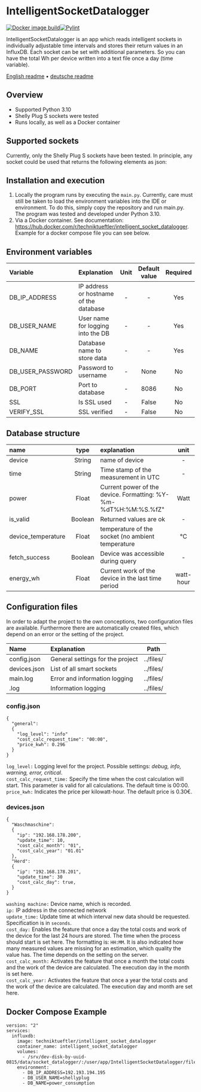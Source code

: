 # IntelligentSocketDatalogger
[![Docker image build](https://github.com/Technik-Tueftler/IntelligentSocketDatalogger/actions/workflows/build.yml/badge.svg)](https://github.com/Technik-Tueftler/IntelligentSocketDatalogger/actions/workflows/build.yml)[![Pylint](https://github.com/Technik-Tueftler/IntelligentSocketDatalogger/actions/workflows/pylint.yml/badge.svg)](https://github.com/Technik-Tueftler/IntelligentSocketDatalogger/actions/workflows/pylint.yml)

IntelligentSocketDatalogger is an app which reads intelligent sockets in individually adjustable time intervals and stores their return values in an InfluxDB. Each socket can be set with additional parameters. So you can have the total Wh per device written into a text file once a day (time variable).

[English readme](https://github.com/Technik-Tueftler/IntelligentSocketDatalogger/blob/main/README.md)
 • [deutsche readme](https://github.com/Technik-Tueftler/IntelligentSocketDatalogger/blob/main/README.de.md)

## Overview
- Supported Python 3.10
- Shelly Plug S sockets were tested
- Runs locally, as well as a Docker container

## Supported sockets
Currently, only the Shelly Plug S sockets have been tested. In principle, any socket could be used that returns the following elements as json:

## Installation and execution
1. Locally the program runs by executing the `main.py`. Currently, care must still be taken to load the environment variables into the IDE or environment. To do this, simply copy the repository and run main.py. The program was tested and developed under Python 3.10.
2. Via a Docker container. See documentation: <https://hub.docker.com/r/techniktueftler/intelligent_socket_datalogger>. Example for a docker compose file you can see below.

## Environment variables
| Variable         | Explanation                            | Unit | Default value | Required |
|:-----------------|:---------------------------------------|:----:|:-------------:|:--------:|
| DB_IP_ADDRESS    | IP address or hostname of the database |  -   |       -       |   Yes    |
| DB_USER_NAME     | User name for logging into the DB      |  -   |       -       |   Yes    |
| DB_NAME          | Database name to store data            |  -   |       -       |   Yes    |
| DB_USER_PASSWORD | Password to username                   |  -   |     None      |    No    |
| DB_PORT          | Port to database                       |  -   |     8086      |    No    |
| SSL              | Is SSL used                            |  -   |     False     |    No    |
| VERIFY_SSL       | SSL verified                           |  -   |     False     |    No    |

## Database structure
| name               |  type   | explanation                                                     |   unit    |
|:-------------------|:-------:|:----------------------------------------------------------------|:---------:|
| device             | String  | name of device                                                  |     -     |
| time               | String  | Time stamp of the measurement in UTC                            |     -     |
| power              |  Float  | Current power of the device. Formatting: %Y-%m-%dT%H:%M:%S.%fZ" |   Watt    |
| is_valid           | Boolean | Returned values are ok                                          |     -     |
| device_temperature |  Float  | temperature of the socket (no ambient temperature               |    °C     |
| fetch_success      | Boolean | Device was accessible during query                              |     -     |
| energy_wh          |  Float  | Current work of the device in the last time period              | watt-hour |

## Configuration files
In order to adapt the project to the own conceptions, two configuration files are available. Furthermore there are automatically created files, which depend on an error or the setting of the project.

| Name              | Explanation                      |   Path    |
|:------------------|:---------------------------------|:---------:|
| config.json       | General settings for the project | ../files/ |
| devices.json      | List of all smart sockets        | ../files/ |
| main.log          | Error and information logging    | ../files/ |
| <device name>.log | Information logging              | ../files/ |

### config.json
````commandline 
{
  "general":
  {
    "log_level": "info"
    "cost_calc_request_time": "00:00",
    "price_kwh": 0.296
  }
}
````
`log_level:` Logging level for the project. Possible settings: *debug, info, warning, error, critical*.  
`cost_calc_request_time:` Specify the time when the cost calculation will start. This parameter is valid for all calculations. The default time is 00:00.  
`price_kwh:` Indicates the price per kilowatt-hour. The default price is 0.30€.

### devices.json
````commandline 
{
  "Waschmaschine":
  {
    "ip": "192.168.178.200",
    "update_time": 10,
    "cost_calc_month": "01",
    "cost_calc_year": "01.01"
  },
  "Herd":
  {
    "ip": "192.168.178.201",
    "update_time": 30
    "cost_calc_day": true,
  }
}
````
`washing machine:` Device name, which is recorded.  
`ip:` IP address in the connected network  
`update_time:` Update time at which interval new data should be requested. Specification is in `seconds`.  
`cost_day:` Enables the feature that once a day the total costs and work of the device for the last 24 hours are stored. The time when the process should start is set here. The formatting is: `HH:MM`. It is also indicated how many measured values are missing for an estimation, which quality the value has. The time depends on the setting on the server.  
`cost_calc_month:` Activates the feature that once a month the total costs and the work of the device are calculated. The execution day in the month is set here.  
`cost_calc_year:` Activates the feature that once a year the total costs and the work of the device are calculated. The execution day and month are set here.  

## Docker Compose Example
````commandline
version: "2"
services:
  influxdb:
    image: techniktueftler/intelligent_socket_datalogger
    container_name: intelligent_socket_datalogger
    volumes:
      - /srv/dev-disk-by-uuid-0815/data/socket_datalogger/:/user/app/IntelligentSocketDatalogger/files/
    environment:
      - DB_IP_ADDRESS=192.193.194.195
      - DB_USER_NAME=shellyplug
      - DB_NAME=power_consumption
````